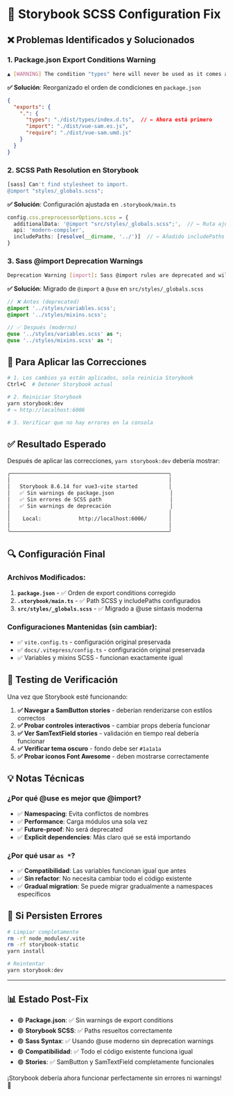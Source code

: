 # 🔧 Storybook SCSS Configuration Fix

## ❌ **Problemas Identificados y Solucionados**

### 1. **Package.json Export Conditions Warning**
```bash
▲ [WARNING] The condition "types" here will never be used as it comes after both "import" and "require"
```

**✅ Solución**: Reorganizado el orden de condiciones en `package.json`
```json
{
  "exports": {
    ".": {
      "types": "./dist/types/index.d.ts",  // ← Ahora está primero
      "import": "./dist/vue-sam.es.js",
      "require": "./dist/vue-sam.umd.js"
    }
  }
}
```

### 2. **SCSS Path Resolution en Storybook**
```bash
[sass] Can't find stylesheet to import.
@import "styles/_globals.scss";
```

**✅ Solución**: Configuración ajustada en `.storybook/main.ts`
```typescript
config.css.preprocessorOptions.scss = {
  additionalData: '@import "src/styles/_globals.scss";',  // ← Ruta ajustada para Storybook
  api: 'modern-compiler',
  includePaths: [resolve(__dirname, '../')]  // ← Añadido includePaths
}
```

### 3. **Sass @import Deprecation Warnings**
```bash
Deprecation Warning [import]: Sass @import rules are deprecated and will be removed in Dart Sass 3.0.0.
```

**✅ Solución**: Migrado de `@import` a `@use` en `src/styles/_globals.scss`
```scss
// ❌ Antes (deprecated)
@import '../styles/variables.scss';
@import '../styles/mixins.scss';

// ✅ Después (moderno)
@use '../styles/variables.scss' as *;
@use '../styles/mixins.scss' as *;
```

## 🚀 **Para Aplicar las Correcciones**

```bash
# 1. Los cambios ya están aplicados, solo reinicia Storybook
Ctrl+C  # Detener Storybook actual

# 2. Reiniciar Storybook
yarn storybook:dev
# → http://localhost:6006

# 3. Verificar que no hay errores en la consola
```

## ✅ **Resultado Esperado**

Después de aplicar las correcciones, `yarn storybook:dev` debería mostrar:

```bash
╭───────────────────────────────────────────────────╮
│                                                   │
│   Storybook 8.6.14 for vue3-vite started          │
│   ✅ Sin warnings de package.json                  │
│   ✅ Sin errores de SCSS path                      │
│   ✅ Sin warnings de deprecación                   │
│                                                   │
│    Local:            http://localhost:6006/       │
│                                                   │
╰───────────────────────────────────────────────────╯
```

## 🔍 **Configuración Final**

### **Archivos Modificados:**

1. **`package.json`** - ✅ Orden de export conditions corregido
2. **`.storybook/main.ts`** - ✅ Path SCSS y includePaths configurados
3. **`src/styles/_globals.scss`** - ✅ Migrado a @use sintaxis moderna

### **Configuraciones Mantenidas (sin cambiar):**

- ✅ `vite.config.ts` - configuración original preservada
- ✅ `docs/.vitepress/config.ts` - configuración original preservada  
- ✅ Variables y mixins SCSS - funcionan exactamente igual

## 🎯 **Testing de Verificación**

Una vez que Storybook esté funcionando:

1. **✅ Navegar a SamButton stories** - deberían renderizarse con estilos correctos
2. **✅ Probar controles interactivos** - cambiar props debería funcionar
3. **✅ Ver SamTextField stories** - validación en tiempo real debería funcionar
4. **✅ Verificar tema oscuro** - fondo debe ser `#1a1a1a`
5. **✅ Probar iconos Font Awesome** - deben mostrarse correctamente

## 💡 **Notas Técnicas**

### **¿Por qué @use es mejor que @import?**
- ✅ **Namespacing**: Evita conflictos de nombres
- ✅ **Performance**: Carga módulos una sola vez
- ✅ **Future-proof**: No será deprecated
- ✅ **Explicit dependencies**: Más claro qué se está importando

### **¿Por qué usar `as *`?**
- ✅ **Compatibilidad**: Las variables funcionan igual que antes
- ✅ **Sin refactor**: No necesita cambiar todo el código existente
- ✅ **Gradual migration**: Se puede migrar gradualmente a namespaces específicos

## 🚨 **Si Persisten Errores**

```bash
# Limpiar completamente
rm -rf node_modules/.vite
rm -rf storybook-static
yarn install

# Reintentar
yarn storybook:dev
```

---

## 📊 **Estado Post-Fix**

- 🟢 **Package.json**: ✅ Sin warnings de export conditions
- 🟢 **Storybook SCSS**: ✅ Paths resueltos correctamente  
- 🟢 **Sass Syntax**: ✅ Usando @use moderno sin deprecation warnings
- 🟢 **Compatibilidad**: ✅ Todo el código existente funciona igual
- 🟢 **Stories**: ✅ SamButton y SamTextField completamente funcionales

¡Storybook debería ahora funcionar perfectamente sin errores ni warnings! 🎉

